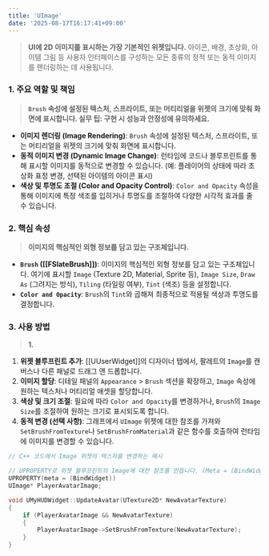 ```yaml
---
title: 'UImage'
date: '2025-08-17T16:17:41+09:00'
---
```

> **UI에 2D 이미지를 표시하는 가장 기본적인 위젯입니다.** 아이콘, 배경, 초상화, 아이템 그림 등 사용자 인터페이스를 구성하는 모든 종류의 정적 또는 동적 이미지를 렌더링하는 데 사용됩니다.

### **1. 주요 역할 및 책임**
> **`Brush` 속성에 설정된 텍스처, 스프라이트, 또는 머티리얼을 위젯의 크기에 맞춰 화면에 표시합니다. 실무 팁: 구현 시 성능과 안정성에 유의하세요.**
* **이미지 렌더링 (Image Rendering)**:
	`Brush` 속성에 설정된 텍스처, 스프라이트, 또는 머티리얼을 위젯의 크기에 맞춰 화면에 표시합니다.
* **동적 이미지 변경 (Dynamic Image Change)**:
	런타임에 코드나 블루프린트를 통해 표시할 이미지를 동적으로 변경할 수 있습니다. (예: 플레이어의 상태에 따라 초상화 표정 변경, 선택된 아이템의 아이콘 표시)
* **색상 및 투명도 조절 (Color and Opacity Control)**:
	`Color and Opacity` 속성을 통해 이미지에 특정 색조를 입히거나 투명도를 조절하여 다양한 시각적 효과를 줄 수 있습니다.

### **2. 핵심 속성**
> **이미지의 핵심적인 외형 정보를 담고 있는 구조체입니다.**
* **`Brush` ([[FSlateBrush]])**:
	이미지의 핵심적인 외형 정보를 담고 있는 구조체입니다. 여기에 표시할 `Image` (Texture 2D, Material, Sprite 등), `Image Size`, `Draw As` (그려지는 방식), `Tiling` (타일링 여부), `Tint` (색조) 등을 설정합니다.
* **`Color and Opacity`**:
	`Brush`의 `Tint`와 곱해져 최종적으로 적용될 색상과 투명도를 결정합니다.

### **3. 사용 방법**
> **1.**
1.  **위젯 블루프린트 추가**:
	[[UUserWidget]]의 디자이너 탭에서, 팔레트의 `Image`를 캔버스나 다른 패널로 드래그 앤 드롭합니다.
2.  **이미지 할당**:
	디테일 패널의 `Appearance` > `Brush` 섹션을 확장하고, `Image` 속성에 원하는 텍스처나 머티리얼 애셋을 할당합니다.
3.  **색상 및 크기 조절**:
	필요에 따라 `Color and Opacity`를 변경하거나, `Brush`의 `Image Size`를 조절하여 원하는 크기로 표시되도록 합니다.
4.  **동적 변경 (선택 사항)**:
	그래프에서 `UImage` 위젯에 대한 참조를 가져와 `SetBrushFromTexture`나 `SetBrushFromMaterial`과 같은 함수를 호출하여 런타임에 이미지를 변경할 수 있습니다.

```cpp
// C++ 코드에서 Image 위젯의 텍스처를 변경하는 예시

// UPROPERTY로 위젯 블루프린트의 Image에 대한 참조를 만듭니다. (Meta = (BindWidget))
UPROPERTY(meta = (BindWidget))
UImage* PlayerAvatarImage;

void UMyHUDWidget::UpdateAvatar(UTexture2D* NewAvatarTexture)
{
    if (PlayerAvatarImage && NewAvatarTexture)
    {
        PlayerAvatarImage->SetBrushFromTexture(NewAvatarTexture);
    }
}
```